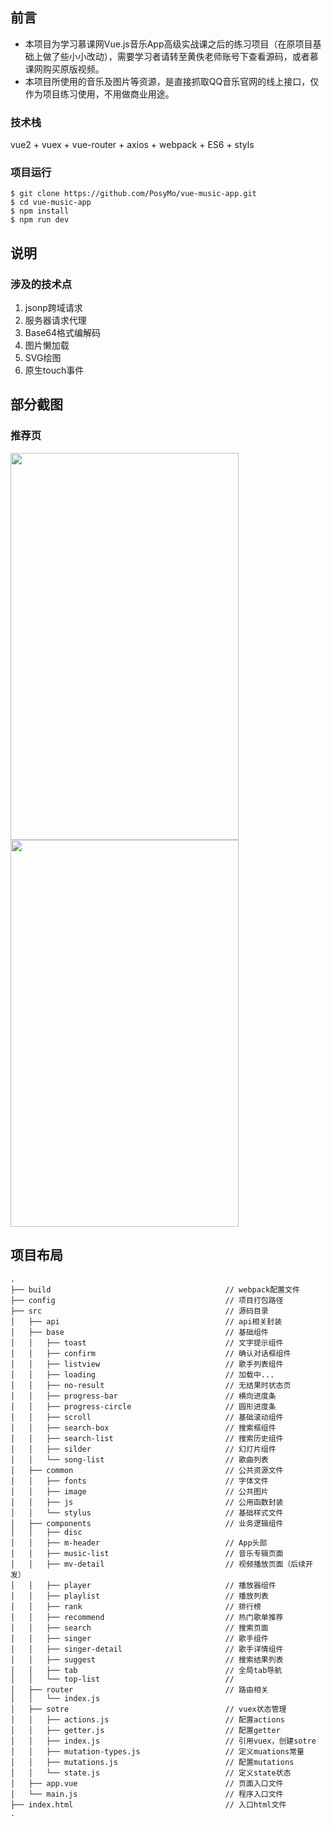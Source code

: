 ## 前言
* 本项目为学习慕课网Vue.js音乐App高级实战课之后的练习项目（在原项目基础上做了些小小改动），需要学习者请转至黄佚老师账号下查看源码，或者慕课网购买原版视频。
* 本项目所使用的音乐及图片等资源，是直接抓取QQ音乐官网的线上接口，仅作为项目练习使用，不用做商业用途。

### 技术栈
vue2 + vuex + vue-router + axios + webpack + ES6 + styls
### 项目运行

```
$ git clone https://github.com/PosyMo/vue-music-app.git
$ cd vue-music-app
$ npm install
$ npm run dev
```

## 说明
### 涉及的技术点
1. jsonp跨域请求
2. 服务器请求代理
3. Base64格式编解码
4. 图片懒加载
5. SVG绘图
6. 原生touch事件

## 部分截图
### 推荐页
<img src="https://github.com/PosyMo/vue-music-app/blob/master/screenshots/recommend.png" width="365" height="619"/> <img src="https://github.com/PosyMo/vue-music-app/blob/master/screenshots/recommend.gif" width="365" height="619"/>
## 项目布局
```
.
├── build                                       // webpack配置文件
├── config                                      // 项目打包路径
├── src                                         // 源码目录
│   ├── api                                     // api相关封装
│   ├── base                                    // 基础组件
│   │   ├── toast                               // 文字提示组件
│   │   ├── confirm                             // 确认对话框组件
│   │   ├── listview                            // 歌手列表组件
│   │   ├── loading                             // 加载中...
│   │   ├── no-result                           // 无结果时状态页
│   │   ├── progress-bar                        // 横向进度条
│   │   ├── progress-circle                     // 圆形进度条
│   │   ├── scroll                              // 基础滚动组件
│   │   ├── search-box                          // 搜索框组件
│   │   ├── search-list                         // 搜索历史组件
│   │   ├── silder                              // 幻灯片组件
│   │   └── song-list                           // 歌曲列表
│   ├── common                                  // 公共资源文件
│   │   ├── fonts                               // 字体文件
│   │   ├── image                               // 公共图片
│   │   ├── js                                  // 公用函数封装
│   │   └── stylus                              // 基础样式文件
│   ├── components                              // 业务逻辑组件
│   │   ├── disc                                
│   │   ├── m-header                            // App头部
│   │   ├── music-list                          // 音乐专辑页面
│   │   ├── mv-detail                           // 视频播放页面（后续开发）
│   │   ├── player                              // 播放器组件
│   │   ├── playlist                            // 播放列表
│   │   ├── rank                                // 排行榜
│   │   ├── recommend                           // 热门歌单推荐
│   │   ├── search                              // 搜索页面
│   │   ├── singer                              // 歌手组件
│   │   ├── singer-detail                       // 歌手详情组件
│   │   ├── suggest                             // 搜索结果列表
│   │   ├── tab                                 // 全局tab导航
│   │   └── top-list                            // 
│   ├── router                                  // 路由相关
│   │   └── index.js
│   ├── sotre                                   // vuex状态管理
│   │   ├── actions.js                          // 配置actions
│   │   ├── getter.js                           // 配置getter
│   │   ├── index.js                            // 引用vuex，创建sotre
│   │   ├── mutation-types.js                   // 定义muations常量
│   │   ├── mutations.js                        // 配置mutations
│   │   └── state.js                            // 定义state状态
│   ├── app.vue                                 // 页面入口文件
│   └── main.js                                 // 程序入口文件
├── index.html                                  // 入口html文件
.
```